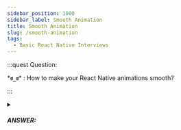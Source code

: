 ```yaml
---
sidebar_position: 1000
sidebar_label: Smooth Animation
title: Smooth Animation
slug: /smooth-animation
tags:
  - Basic React Native Interviews
---
```


:::quest Question:

\***`ಠ_ಠ`**\* : 
How to make your React Native animations smooth?

:::

<details>
  <summary><h5>ANSWER:</h5></summary>

  \***`◔̯◔`**\* :
Here are some tips to make your React Native app feel smooth on animations:

1. Use the Animated API instead of setState
2. Use shouldComponentUpdate to prevent unnecessary re-renders
3. Use requestAnimationFrame to schedule animations
4. Use the InteractionManager API to prioritize animations
5. Use native driver for animations
6. Use FlatList instead of ScrollView for long lists

An example of how to use `InteractionManager` to deal with executing the expensive operation of fetching data to make React Native smooth:
```jsx
import React, { useEffect, useState } from 'react';
import { View, Text, InteractionManager } from 'react-native';

const MyScreen = () => {
  const [isLoading, setIsLoading] = useState(true);
  const [data, setData] = useState(null);

  useEffect(() => {
    InteractionManager.runAfterInteractions(() => {
      // Perform expensive operation here, such as fetching data from network
      fetchData().then((result) => {
        setData(result);
        setIsLoading(false);
      });
    });
  }, []);

  if (isLoading) {
    return (
      <View>
        <Text>Loading...</Text>
      </View>
    );
  }

  return (
    <View>
      <Text>{data}</Text>
    </View>
  );
};

```

</details>